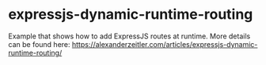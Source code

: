 # expressjs-dynamic-runtime-routing
Example that shows how to add ExpressJS routes at runtime.
More details can be found here: https://alexanderzeitler.com/articles/expressjs-dynamic-runtime-routing/
